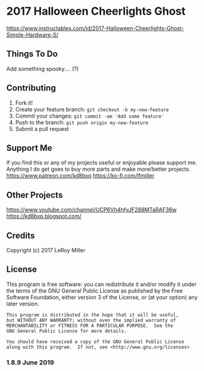 # 2017 Halloween Cheerlights Ghost

https://www.instructables.com/id/2017-Halloween-Cheerlights-Ghost-Simple-Hardware-S/  

## Things To Do

Add something spooky.... (?)

## Contributing

1. Fork it!
2. Create your feature branch: `git checkout -b my-new-feature`
3. Commit your changes: `git commit -am 'Add some feature'`
4. Push to the branch: `git push origin my-new-feature`
5. Submit a pull request

## Support Me

If you find this or any of my projects useful or enjoyable please support me.
Anything I do get goes to buy more parts and make more/better projects.
https://www.patreon.com/kd8bxp
https://ko-fi.com/lfmiller

## Other Projects

https://www.youtube.com/channel/UCP6Vh4hfyJF288MTaRAF36w
https://kd8bxp.blogspot.com/


## Credits

Copyright (c) 2017 LeRoy Miller

## License

This program is free software: you can redistribute it and/or modify
    it under the terms of the GNU General Public License as published by
    the Free Software Foundation, either version 3 of the License, or
    (at your option) any later version.

    This program is distributed in the hope that it will be useful,
    but WITHOUT ANY WARRANTY; without even the implied warranty of
    MERCHANTABILITY or FITNESS FOR A PARTICULAR PURPOSE.  See the
    GNU General Public License for more details.

    You should have received a copy of the GNU General Public License
    along with this program.  If not, see <http://www.gnu.org/licenses>

### 1.8.9 June 2019
